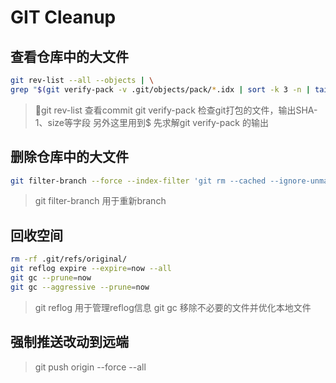 # GIT Cleanup

## 查看仓库中的大文件
```sh
git rev-list --all --objects | \
grep "$(git verify-pack -v .git/objects/pack/*.idx | sort -k 3 -n | tail -n 3 | awk -F ' '  '{print $1}')"
```

> git rev-list 查看commit
> git verify-pack 检查git打包的文件，输出SHA-1、size等字段
> 另外这里用到$ 先求解git verify-pack 的输出

## 删除仓库中的大文件
```sh
git filter-branch --force --index-filter 'git rm --cached --ignore-unmatch *.pcd' --prune-empty --tag-name-filter cat -- --all
```

> git filter-branch 用于重新branch

## 回收空间

```sh
rm -rf .git/refs/original/
git reflog expire --expire=now --all
git gc --prune=now
git gc --aggressive --prune=now
```
> git reflog 用于管理reflog信息
> git gc 移除不必要的文件并优化本地文件

## 强制推送改动到远端
> git push origin --force --all
